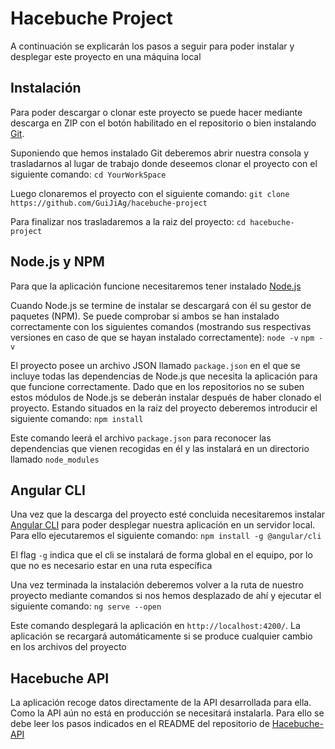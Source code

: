 # Hacebuche Project

A continuación se explicarán los pasos a seguir para poder instalar y desplegar este proyecto en una máquina local

## Instalación

Para poder descargar o clonar este proyecto se puede hacer mediante descarga en ZIP con el botón habilitado en el repositorio o bien instalando [Git](https://git-scm.com/downloads).

Suponiendo que hemos instalado Git deberemos abrir nuestra consola y trasladarnos al lugar de trabajo donde deseemos clonar el proyecto con el siguiente comando:
`cd YourWorkSpace`

Luego clonaremos el proyecto con el siguiente comando:
`git clone https://github.com/GuiJiAg/hacebuche-project`

Para finalizar nos trasladaremos a la raiz del proyecto:
`cd hacebuche-project`

## Node.js y NPM

Para que la aplicación funcione necesitaremos tener instalado [Node.js](https://nodejs.org/es/)

Cuando Node.js se termine de instalar se descargará con él su gestor de paquetes (NPM). Se puede comprobar si ambos se han instalado correctamente con los siguientes comandos (mostrando sus respectivas versiones en caso de que se hayan instalado correctamente):
`node -v`
`npm -v`

El proyecto posee un archivo JSON llamado `package.json` en el que se incluye todas las dependencias de Node.js que necesita la aplicación para que funcione correctamente. Dado que en los repositorios no se suben estos módulos de Node.js se deberán instalar después de haber clonado el proyecto. Estando situados en la raíz del proyecto deberemos introducir el siguiente comando:
`npm install`

Este comando leerá el archivo `package.json` para reconocer las dependencias que vienen recogidas en él y las instalará en un directorio llamado `node_modules`

## Angular CLI

Una vez que la descarga del proyecto esté concluida necesitaremos instalar [Angular CLI](https://angular.io/cli) para poder desplegar nuestra aplicación en un servidor local. Para ello ejecutaremos el siguiente comando:
`npm install -g @angular/cli`

El flag `-g` indica que el cli se instalará de forma global en el equipo, por lo que no es necesario estar en una ruta específica

Una vez terminada la instalación deberemos volver a la ruta de nuestro proyecto mediante comandos si nos hemos desplazado de ahí y ejecutar el siguiente comando:
`ng serve --open`

Este comando desplegará la aplicación en `http://localhost:4200/`. La aplicación se recargará automáticamente si se produce cualquier cambio en los archivos del proyecto

## Hacebuche API

La aplicación recoge datos directamente de la API desarrollada para ella. Como la API aún no está en producción se necesitará instalarla. Para ello se debe leer los pasos indicados en el README del repositorio de [Hacebuche-API](https://github.com/GuiJiAg/hacebuche-api)
